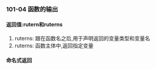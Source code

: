 ### 101-04 函数的输出

#### 返回值:rutern和ruterns

1. ruterns: 跟在函数名之后,用于声明返回的变量类型和变量名
2. ruterns: 函数主体中,返回指定变量

#### 命名式返回
